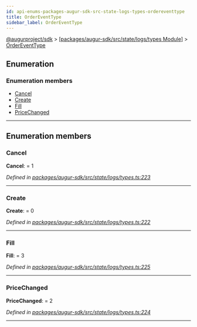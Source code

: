 ```yaml
---
id: api-enums-packages-augur-sdk-src-state-logs-types-ordereventtype
title: OrderEventType
sidebar_label: OrderEventType
---
```


[@augurproject/sdk](api-readme.md) > [[packages/augur-sdk/src/state/logs/types Module]](api-modules-packages-augur-sdk-src-state-logs-types-module.md) > [OrderEventType](api-enums-packages-augur-sdk-src-state-logs-types-ordereventtype.md)

## Enumeration

### Enumeration members

* [Cancel](api-enums-packages-augur-sdk-src-state-logs-types-ordereventtype.md#cancel)
* [Create](api-enums-packages-augur-sdk-src-state-logs-types-ordereventtype.md#create)
* [Fill](api-enums-packages-augur-sdk-src-state-logs-types-ordereventtype.md#fill)
* [PriceChanged](api-enums-packages-augur-sdk-src-state-logs-types-ordereventtype.md#pricechanged)

---

## Enumeration members

<a id="cancel"></a>

###  Cancel

**Cancel**:  = 1

*Defined in [packages/augur-sdk/src/state/logs/types.ts:223](https://github.com/AugurProject/augur/blob/bae2172ca0/packages/augur-sdk/src/state/logs/types.ts#L223)*

___
<a id="create"></a>

###  Create

**Create**:  = 0

*Defined in [packages/augur-sdk/src/state/logs/types.ts:222](https://github.com/AugurProject/augur/blob/bae2172ca0/packages/augur-sdk/src/state/logs/types.ts#L222)*

___
<a id="fill"></a>

###  Fill

**Fill**:  = 3

*Defined in [packages/augur-sdk/src/state/logs/types.ts:225](https://github.com/AugurProject/augur/blob/bae2172ca0/packages/augur-sdk/src/state/logs/types.ts#L225)*

___
<a id="pricechanged"></a>

###  PriceChanged

**PriceChanged**:  = 2

*Defined in [packages/augur-sdk/src/state/logs/types.ts:224](https://github.com/AugurProject/augur/blob/bae2172ca0/packages/augur-sdk/src/state/logs/types.ts#L224)*

___

